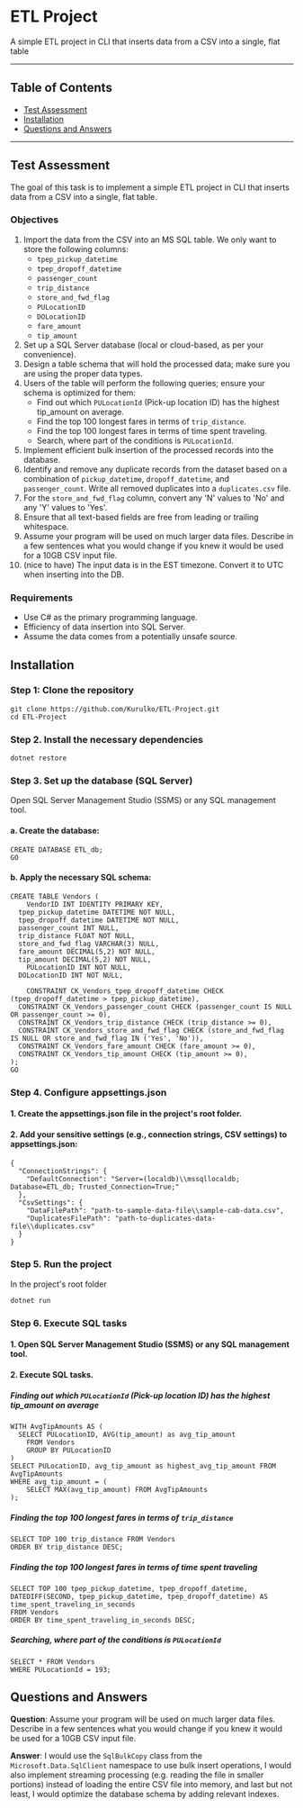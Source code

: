 # ETL Project

A simple ETL project in CLI that inserts data from a CSV into a single, flat table

--- 

## Table of Contents

- [Test Assessment](#test-assessment)
- [Installation](#installation)
- [Questions and Answers](#questions-and-answers)
  
---

## Test Assessment

The goal of this task is to implement a simple ETL project in CLI that inserts data from a CSV into a single, flat table. 

### Objectives

1. Import the data from the CSV into an MS SQL table. We only want to store the following columns:
    - `tpep_pickup_datetime`
    - `tpep_dropoff_datetime`
    - `passenger_count`
    - `trip_distance`
    - `store_and_fwd_flag`
    - `PULocationID`
    - `DOLocationID`
    - `fare_amount`
    - `tip_amount`
2. Set up a SQL Server database (local or cloud-based, as per your convenience).
3. Design a table schema that will hold the processed data; make sure you are using the proper data types.
4. Users of the table will perform the following queries; ensure your schema is optimized for them:
    - Find out which `PULocationId` (Pick-up location ID) has the highest tip_amount on average.
    - Find the top 100 longest fares in terms of `trip_distance`.
    - Find the top 100 longest fares in terms of time spent traveling.
    - Search, where part of the conditions is `PULocationId`.
5. Implement efficient bulk insertion of the processed records into the database.
6. Identify and remove any duplicate records from the dataset based on a combination of `pickup_datetime`, `dropoff_datetime`, and `passenger_count`. Write all removed duplicates into a `duplicates.csv` file.
7. For the `store_and_fwd_flag` column, convert any 'N' values to 'No' and any 'Y' values to 'Yes'.
8. Ensure that all text-based fields are free from leading or trailing whitespace.
9. Assume your program will be used on much larger data files. Describe in a few sentences what you would change if you knew it would be used for a 10GB CSV input file.
10. (nice to have) The input data is in the EST timezone. Convert it to UTC when inserting into the DB.

### Requirements

- Use C# as the primary programming language.
- Efficiency of data insertion into SQL Server.
- Assume the data comes from a potentially unsafe source.

## Installation

### Step 1: **Clone the repository**
   ```
   git clone https://github.com/Kurulko/ETL-Project.git
   cd ETL-Project
  ```

### Step 2. **Install the necessary dependencies**
```
dotnet restore
```

### Step 3. **Set up the database (SQL Server)**
Open SQL Server Management Studio (SSMS) or any SQL management tool.

#### a. Create the database:
```
CREATE DATABASE ETL_db;
GO
```

#### b.  Apply the necessary SQL schema:
```
CREATE TABLE Vendors (
	VendorID INT IDENTITY PRIMARY KEY,
  tpep_pickup_datetime DATETIME NOT NULL,
  tpep_dropoff_datetime DATETIME NOT NULL,
  passenger_count INT NULL,
  trip_distance FLOAT NOT NULL,
  store_and_fwd_flag VARCHAR(3) NULL,
  fare_amount DECIMAL(5,2) NOT NULL,
  tip_amount DECIMAL(5,2) NOT NULL,
	PULocationID INT NOT NULL,
  DOLocationID INT NOT NULL,

	CONSTRAINT CK_Vendors_tpep_dropoff_datetime CHECK (tpep_dropoff_datetime > tpep_pickup_datetime),
  CONSTRAINT CK_Vendors_passenger_count CHECK (passenger_count IS NULL OR passenger_count >= 0),
  CONSTRAINT CK_Vendors_trip_distance CHECK (trip_distance >= 0),
  CONSTRAINT CK_Vendors_store_and_fwd_flag CHECK (store_and_fwd_flag IS NULL OR store_and_fwd_flag IN ('Yes', 'No')),
  CONSTRAINT CK_Vendors_fare_amount CHECK (fare_amount >= 0),
  CONSTRAINT CK_Vendors_tip_amount CHECK (tip_amount >= 0),
);
GO
```

### Step 4. **Configure appsettings.json**

#### 1. Create the appsettings.json file in the project's root folder.
#### 2. Add your sensitive settings (e.g., connection strings, CSV settings) to appsettings.json:
```
{
  "ConnectionStrings": {
    "DefaultConnection": "Server=(localdb)\\mssqllocaldb; Database=ETL_db; Trusted_Connection=True;"
  },
  "CsvSettings": {
    "DataFilePath": "path-to-sample-data-file\\sample-cab-data.csv",
    "DuplicatesFilePath": "path-to-duplicates-data-file\\duplicates.csv"
  }
}
```

### Step 5. **Run the project**
In the project's root folder
```
dotnet run
```

### Step 6. **Execute SQL tasks**
#### 1. Open SQL Server Management Studio (SSMS) or any SQL management tool.
#### 2. Execute SQL tasks.

##### Finding out which `PULocationId` (Pick-up location ID) has the highest tip_amount on average
```
WITH AvgTipAmounts AS (
  SELECT PULocationID, AVG(tip_amount) as avg_tip_amount 
	FROM Vendors
	GROUP BY PULocationID
)
SELECT PULocationID, avg_tip_amount as highest_avg_tip_amount FROM AvgTipAmounts
WHERE avg_tip_amount = (
	SELECT MAX(avg_tip_amount) FROM AvgTipAmounts
);
```

##### Finding the top 100 longest fares in terms of `trip_distance`
```
SELECT TOP 100 trip_distance FROM Vendors
ORDER BY trip_distance DESC;
```

##### Finding the top 100 longest fares in terms of time spent traveling
```
SELECT TOP 100 tpep_pickup_datetime, tpep_dropoff_datetime, DATEDIFF(SECOND, tpep_pickup_datetime, tpep_dropoff_datetime) AS time_spent_traveling_in_seconds 
FROM Vendors
ORDER BY time_spent_traveling_in_seconds DESC;
```

##### Searching, where part of the conditions is `PULocationId`
```
SELECT * FROM Vendors
WHERE PULocationId = 193;
```

## Questions and Answers

**Question**: 
Assume your program will be used on much larger data files. Describe in a few sentences what you would change if you knew it would be used for a 10GB CSV input file.

**Answer**:
I would use the `SqlBulkCopy` class from the `Microsoft.Data.SqlClient` namespace to use bulk insert operations, I would also implement streaming processing (e.g. reading the file in smaller portions) instead of loading the entire CSV file into memory, and last but not least, I would optimize the database schema by adding relevant indexes.
